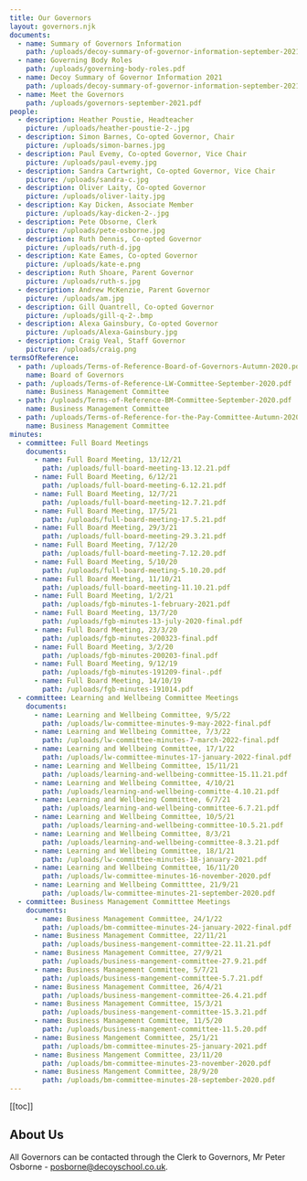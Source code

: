 ```yaml
---
title: Our Governors
layout: governors.njk
documents:
  - name: Summary of Governors Information
    path: /uploads/decoy-summary-of-governor-information-september-2021.pdf
  - name: Governing Body Roles
    path: /uploads/governing-body-roles.pdf
  - name: Decoy Summary of Governor Information 2021
    path: /uploads/decoy-summary-of-governor-information-september-2021-.pdf
  - name: Meet the Governors
    path: /uploads/governors-september-2021.pdf
people:
  - description: Heather Poustie, Headteacher
    picture: /uploads/heather-poustie-2-.jpg
  - description: Simon Barnes, Co-opted Governor, Chair
    picture: /uploads/simon-barnes.jpg
  - description: Paul Evemy, Co-opted Governor, Vice Chair
    picture: /uploads/paul-evemy.jpg
  - description: Sandra Cartwright, Co-opted Governor, Vice Chair
    picture: /uploads/sandra-c.jpg
  - description: Oliver Laity, Co-opted Governor
    picture: /uploads/oliver-laity.jpg
  - description: Kay Dicken, Associate Member
    picture: /uploads/kay-dicken-2-.jpg
  - description: Pete Obsorne, Clerk
    picture: /uploads/pete-osborne.jpg
  - description: Ruth Dennis, Co-opted Governor
    picture: /uploads/ruth-d.jpg
  - description: Kate Eames, Co-opted Governor
    picture: /uploads/kate-e.png
  - description: Ruth Shoare, Parent Governor
    picture: /uploads/ruth-s.jpg
  - description: Andrew McKenzie, Parent Governor
    picture: /uploads/am.jpg
  - description: Gill Quantrell, Co-opted Governor
    picture: /uploads/gill-q-2-.bmp
  - description: Alexa Gainsbury, Co-opted Governor
    picture: /uploads/Alexa-Gainsbury.jpg
  - description: Craig Veal, Staff Governor
    picture: /uploads/craig.png
termsOfReference:
  - path: /uploads/Terms-of-Reference-Board-of-Governors-Autumn-2020.pdf
    name: Board of Governors
  - path: /uploads/Terms-of-Reference-LW-Committee-September-2020.pdf
    name: Business Management Committee
  - path: /uploads/Terms-of-Reference-BM-Committee-September-2020.pdf
    name: Business Management Committee
  - path: /uploads/Terms-of-Reference-for-the-Pay-Committee-Autumn-2020.pdf
    name: Business Management Committee
minutes:
  - committee: Full Board Meetings
    documents:
      - name: Full Board Meeting, 13/12/21
        path: /uploads/full-board-meeting-13.12.21.pdf
      - name: Full Board Meeting, 6/12/21
        path: /uploads/full-board-meeting-6.12.21.pdf
      - name: Full Board Meeting, 12/7/21
        path: /uploads/full-board-meeting-12.7.21.pdf
      - name: Full Board Meeting, 17/5/21
        path: /uploads/full-board-meeting-17.5.21.pdf
      - name: Full Board Meeting, 29/3/21
        path: /uploads/full-board-meeting-29.3.21.pdf
      - name: Full Board Meeting, 7/12/20
        path: /uploads/full-board-meeting-7.12.20.pdf
      - name: Full Board Meeting, 5/10/20
        path: /uploads/full-board-meeting-5.10.20.pdf
      - name: Full Board Meeting, 11/10/21
        path: /uploads/full-board-meeting-11.10.21.pdf
      - name: Full Board Meeting, 1/2/21
        path: /uploads/fgb-minutes-1-february-2021.pdf
      - name: Full Board Meeting, 13/7/20
        path: /uploads/fgb-minutes-13-july-2020-final.pdf
      - name: Full Board Meeting, 23/3/20
        path: /uploads/fgb-minutes-200323-final.pdf
      - name: Full Board Meeting, 3/2/20
        path: /uploads/fgb-minutes-200203-final.pdf
      - name: Full Board Meeting, 9/12/19
        path: /uploads/fgb-minutes-191209-final-.pdf
      - name: Full Board Meeting, 14/10/19
        path: /uploads/fgb-minutes-191014.pdf
  - committee: Learning and Wellbeing Committee Meetings
    documents:
      - name: Learning and Wellbeing Committee, 9/5/22
        path: /uploads/lw-committee-minutes-9-may-2022-final.pdf
      - name: Learning and Wellbeing Committee, 7/3/22
        path: /uploads/lw-committee-minutes-7-march-2022-final.pdf
      - name: Learning and Wellbeing Committee, 17/1/22
        path: /uploads/lw-committee-minutes-17-january-2022-final.pdf
      - name: Learning and Wellbeing Committee, 15/11/21
        path: /uploads/learning-and-wellbeing-committee-15.11.21.pdf
      - name: Learning and Wellbeing Committee, 4/10/21
        path: /uploads/learning-and-wellbeing-committe-4.10.21.pdf
      - name: Learning and Wellbeing Committee, 6/7/21
        path: /uploads/learning-and-wellbeing-committee-6.7.21.pdf
      - name: Learning and Wellbeing Committee, 10/5/21
        path: /uploads/learning-and-wellbeing-committee-10.5.21.pdf
      - name: Learning and Wellbeing Committee, 8/3/21
        path: /uploads/learning-and-wellbeing-committee-8.3.21.pdf
      - name: Learning and Wellbeing Committee, 18/1/21
        path: /uploads/lw-committee-minutes-18-january-2021.pdf
      - name: Learning and Wellbeing Committee, 16/11/20
        path: /uploads/lw-committee-minutes-16-november-2020.pdf
      - name: Learning and Wellbeing Committtee, 21/9/21
        path: /uploads/lw-committee-minutes-21-september-2020.pdf
  - committee: Business Management Committtee Meetings
    documents:
      - name: Business Management Committee, 24/1/22
        path: /uploads/bm-committee-minutes-24-january-2022-final.pdf
      - name: Business Management Committee, 22/11/21
        path: /uploads/business-mangement-committee-22.11.21.pdf
      - name: Business Management Committee, 27/9/21
        path: /uploads/business-mangement-committee-27.9.21.pdf
      - name: Business Management Committee, 5/7/21
        path: /uploads/business-mangement-committee-5.7.21.pdf
      - name: Business Management Committee, 26/4/21
        path: /uploads/business-mangement-committee-26.4.21.pdf
      - name: Business Management Committee, 15/3/21
        path: /uploads/business-mangement-committee-15.3.21.pdf
      - name: Business Management Committee, 11/5/20
        path: /uploads/business-mangement-committee-11.5.20.pdf
      - name: Business Mangement Committee, 25/1/21
        path: /uploads/bm-committee-minutes-25-january-2021.pdf
      - name: Business Mangement Committee, 23/11/20
        path: /uploads/bm-committee-minutes-23-november-2020.pdf
      - name: Business Mangement Committee, 28/9/20
        path: /uploads/bm-committee-minutes-28-september-2020.pdf
---
```


[[toc]]

## About Us

All Governors can be contacted through the Clerk to Governors, Mr Peter Osborne - <a href="mailto:posborne@decoyschool.co.uk">posborne@decoyschool.co.uk</a>.
